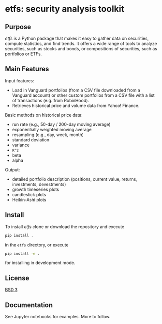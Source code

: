 # etfs: security analysis toolkit



## Purpose

*etfs* is a Python package that makes it easy to gather data on securities, compute statistics, and find trends. It offers a wide range of tools to analyze securities, such as stocks and bonds, or compositions of securities, such as portfolios or ETFs.



## Main Features


Input features:
  - Load in Vanguard portfolios (from a CSV file downloaded from a Vanguard account) or other custom portfolios from a CSV file with a list of transactions (e.g. from RobinHood).
  - Retrieves historical price and volume data from Yahoo! Finance.

Basic methods on historical price data:
  - run rate (e.g., 50-day / 200-day moving average)
  - exponentially weighted moving average
  - resampling (e.g., day, week, month)
  - standard deviation
  - variance
  - `R^2`
  - beta
  - alpha

Output:
  - detailed portfolio description (positions, current value, returns, investments, devestments)
  - growth timeseries plots 
  - candlestick plots
  - Heikin-Ashi plots



## Install


To install *etfs* clone or download the repository and execute

```sh
pip install .
```

in the `etfs` directory, or execute


```sh
pip install -e .
```

for installing in development mode.



## License


[BSD 3](LICENSE)



## Documentation


See Jupyter notebooks for examples. More to follow.
